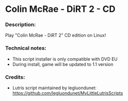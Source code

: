 # Colin McRae - DiRT 2 - CD
### Description:
Play "Colin McRae - DiRT 2" CD edition on Linux!
### Technical notes:
- This script installer is only compatible with DVD EU
- During install, game will be updated to 1.1 version
### Credits:
- Lutris script maintained by legluondunet: https://github.com/legluondunet/MyLittleLutrisScripts
